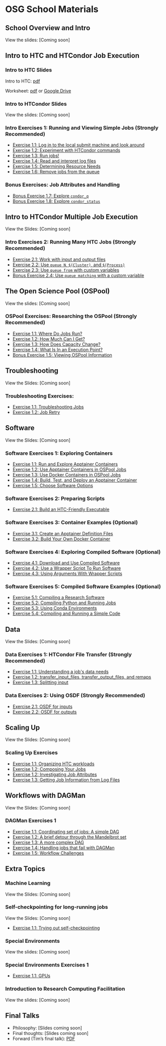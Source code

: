 # OSG School Materials

## School Overview and Intro

View the slides: [Coming soon]
<!-- View the slides: [pdf](welcome/files/osgs24-day1-part1-welcome-timc.pdf) -->

## Intro to HTC and HTCondor Job Execution

### Intro to HTC Slides

Intro to HTC: [pdf](htcondor/files/osgschool25-htc-intro.pdf)

Worksheet: [pdf](htcondor/files/HTC-List-Of-Jobs.pdf) or [Google Drive](https://docs.google.com/presentation/d/1DnJMOuw0YjuVg70vCvafXlJUm4k5Ovv7Zd1SJbfk6hU/edit?usp=sharing)

### Intro to HTCondor Slides

View the slides: [Coming soon]
<!-- View the slides: [pdf](htcondor/files/osgus24-htc-htcondor.pdf) -->
<!-- [PowerPoint](htcondor/files/osgus22-htc-htcondor.pptx)) -->

### Intro Exercises 1: Running and Viewing Simple Jobs (Strongly Recommended)

- [Exercise 1.1: Log in to the local submit machine and look around](htcondor/part1-ex1-login.md)
- [Exercise 1.2: Experiment with HTCondor commands](htcondor/part1-ex2-commands.md)
- [Exercise 1.3: Run jobs!](htcondor/part1-ex3-jobs.md)
- [Exercise 1.4: Read and interpret log files](htcondor/part1-ex4-logs.md)
- [Exercise 1.5: Determining Resource Needs](htcondor/part1-ex5-request.md)
- [Exercise 1.6: Remove jobs from the queue](htcondor/part1-ex6-remove.md)

### Bonus Exercises: Job Attributes and Handling

- [Bonus Exercise 1.7: Explore `condor_q`](htcondor/part1-ex7-queue.md)
- [Bonus Exercise 1.8: Explore `condor_status`](htcondor/part1-ex8-status.md)

## Intro to HTCondor Multiple Job Execution

View the Slides: [Coming soon]
<!-- View the Slides: [pdf](htcondor/files/osgus24-htc-htcondor-multiple-jobs.pdf) -->

### Intro Exercises 2: Running Many HTC Jobs (Strongly Recommended)

- [Exercise 2.1: Work with input and output files](htcondor/part2-ex1-files.md)
- [Exercise 2.2: Use `queue N`, `$(Cluster)`, and `$(Process)`](htcondor/part2-ex2-queue-n.md)
- [Exercise 2.3: Use `queue from` with custom variables](htcondor/part2-ex3-queue-from.md)
- [Bonus Exercise 2.4: Use `queue matching` with a custom variable](htcondor/part2-ex4-queue-matching.md)

## The Open Science Pool (OSPool)

View the slides: [Coming soon]
<!-- View the slides: [pdf](osg/files/osgs24-day2-part1-osg-timc.pdf) -->

### OSPool Exercises: Researching the OSPool (Strongly Recommended)

- [Exercise 1.1: Where Do Jobs Run?](ospool/part1-ex1-where-run.md)
- [Exercise 1.2: How Much Can I Get?](ospool/part1-ex2-capacity.md)
- [Exercise 1.3: How Does Capacity Change?](ospool/part1-ex3-dynamic-capacity.md)
- [Exercise 1.4: What Is In an Execution Point?](ospool/part1-ex4-ep-sandbox.md)
- [Bonus Exercise 1.5: Viewing OSPool Information](ospool/part1-ex5-ospool-views.md)

## Troubleshooting

View the Slides: [Coming soon]
<!-- View the Slides: [pdf](troubleshooting/files/OSGUS2024_troubleshooting.pdf) [ppt](troubleshooting/files/OSGUS2024_troubleshooting.pptx) -->

### Troubleshooting Exercises: 

- [Exercise 1.1: Troubleshooting Jobs](troubleshooting/part1-ex1-troubleshooting.md)
- [Exercise 1.2: Job Retry](troubleshooting/part1-ex2-job-retry.md)

## Software

View the Slides: [Coming soon]
<!-- View the Slides: [pdf](software/files/osgs24-software.pdf), [pptx](software/files/osgs24-software.pptx) -->

### Software Exercises 1: Exploring Containers

- [Exercise 1.1: Run and Explore Apptainer Containers](software/part1-ex1-run-apptainer.md)
- [Exercise 1.2: Use Apptainer Containers in OSPool Jobs](software/part1-ex2-apptainer-jobs.md)
- [Exercise 1.3: Use Docker Containers in OSPool Jobs](software/part1-ex3-docker-jobs.md)
- [Exercise 1.4: Build, Test, and Deploy an Apptainer Container](software/part1-ex4-apptainer-build.md)
- [Exercise 1.5: Choose Software Options](software/part1-ex5-pick-an-option.md)

### Software Exercises 2: Preparing Scripts
- [Exercise 2.1: Build an HTC-Friendly Executable](software/part2-ex1-build-executable.md)

### Software Exercises 3: Container Examples (Optional)

- [Exercise 3.1: Create an Apptainer Definition Files](software/part3-ex1-apptainer-recipes.md)
- [Exercise 3.2: Build Your Own Docker Container](software/part3-ex2-docker-build.md)

### Software Exercises 4: Exploring Compiled Software (Optional)

- [Exercise 4.1: Download and Use Compiled Software](software/part4-ex1-download.md)
- [Exercise 4.2: Use a Wrapper Script To Run Software](software/part4-ex2-wrapper.md)
- [Exercise 4.3: Using Arguments With Wrapper Scripts](software/part4-ex3-arguments.md)

### Software Exercises 5: Compiled Software Examples (Optional)

- [Exercise 5.1: Compiling a Research Software](software/part5-ex1-prepackaged.md)
- [Exercise 5.2: Compiling Python and Running Jobs](software/part5-ex2-python.md)
- [Exercise 5.3: Using Conda Environments](software/part5-ex3-conda.md)
- [Exercise 5.4: Compiling and Running a Simple Code](software/part5-ex4-compiling.md)

## Data

View the Slides: [Coming soon]
<!-- View the slides: [pdf](data/files/osgus24-data.pdf) -->

### Data Exercises 1: HTCondor File Transfer (Strongly Recommended)

- [Exercise 1.1: Understanding a job's data needs](data/part1-ex1-data-needs.md)
- [Exercise 1.2: transfer\_input\_files, transfer\_output\_files, and remaps](data/part1-ex2-file-transfer.md)
- [Exercise 1.3: Splitting input](data/part1-ex3-blast-split.md)

### Data Exercises 2: Using OSDF (Strongly Recommended)

- [Exercise 2.1: OSDF for inputs](data/part2-ex1-osdf-inputs.md)
- [Exercise 2.2: OSDF for outputs](data/part2-ex2-osdf-outputs.md)

## Scaling Up

View the Slides: [Coming soon]
<!-- View the slides: [pptx](scaling/files/osgschool24-learning-scaling.pptx) -->

### Scaling Up Exercises

-   [Exercise 1.1: Organizing HTC workloads](scaling/part1-ex1-organization.md)
-   [Exercise 1.2: Composing Your Jobs](scaling/part2-ex1-composing-the-job.md)
-   [Exercise 1.2: Investigating Job Attributes](scaling/part1-ex2-job-attributes.md)
-   [Exercise 1.3: Getting Job Information from Log Files](scaling/part1-ex3-log-files.md)

## Workflows with DAGMan

View the Slides: [Coming soon]
<!-- View the slides: [pptx](workflows/files/osg24-dagman.pptx) -->

### DAGMan Exercises 1

- [Exercise 1.1: Coordinating set of jobs: A simple DAG](workflows/part1-ex1-simple-dag.md)
- [Exercise 1.2: A brief detour through the Mandelbrot set](workflows/part1-ex2-mandelbrot.md)
- [Exercise 1.3: A more complex DAG](workflows/part1-ex3-complex-dag.md)
- [Exercise 1.4: Handling jobs that fail with DAGMan](workflows/part1-ex4-failed-dag.md)
- [Exercise 1.5: Workflow Challenges](workflows/part1-ex5-challenges.md)

## Extra Topics

<!-- BEGIN EXTRA TOPICS THAT ARE NOT READY YET


### Containers (and GPUs?)

View the slides
([PDF](gpus/files/osgvsp21-gpus-containers.pdf),
[PowerPoint](gpus/files/osgvsp21-gpus-containers.pptx))

- [Exercise 1.1: Containers Overview](gpus/part1-ex1-containers-overview.md)
- [Exercise 1.2: Running a CPU job](gpus/part1-ex2-cpu-jobs.md)
- [Exercise 1.3: Running a GPU job](gpus/part1-ex3-gpu-jobs.md)

END EXTRA TOPICS THAT ARE NOT READY YET -->

### Machine Learning

View the Slides: [Coming soon]
<!-- View the slides: [pdf](ml/Throughput-ML-iross-OSGUS24.pdf) -->

### Self-checkpointing for long-running jobs

View the Slides: [Coming soon]
<!-- View the slides: [pdf](checkpoint/files/OSGUS2024_checkpointing.pdf) [ppt](checkpoint/files/OSGUS2024_checkpointing.pptx) -->

-   [Exercise 1.1: Trying out self-checkpointing](checkpoint/part1-ex1-checkpointing.md)

### Special Environments

View the slides: [Coming soon]

### Special Environments Exercises 1

- [Exercise 1.1: GPUs](special/part1-ex1-gpus.md)

### Introduction to Research Computing Facilitation

View the slides: [Coming soon]

## Final Talks

*   Philosophy: [Slides coming soon]
*   Final thoughts: [Slides coming soon]
*   Forward (Tim’s final talk):
    [PDF](final/files/osgs24-day5-part9-forward-timc.pdf)
